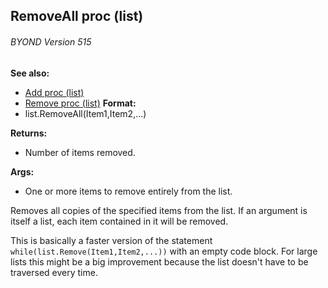 ## RemoveAll proc (list) 
###### BYOND Version 515
**See also:**
+   [Add proc (list)](/ref/list/proc/Add.md) 
+   [Remove proc (list)](/ref/list/proc/Remove.md) <!-- -->
**Format:**
+   list.RemoveAll(Item1,Item2,\...)
<!-- -->
**Returns:**
+   Number of items removed.
<!-- -->
**Args:**
+   One or more items to remove entirely from the list.


Removes all copies of the specified items from the list. If an
argument is itself a list, each item contained in it will be removed.


This is basically a faster version of the statement
`while(list.Remove(Item1,Item2,...))` with an empty code block. For
large lists this might be a big improvement because the list doesn\'t
have to be traversed every time.